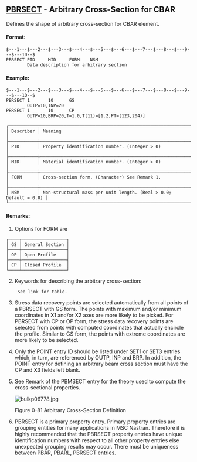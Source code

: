 ## [PBRSECT](https://nexus.hexagon.com/documentationcenter/bundle/MSC_Nastran_2022.4/page/Nastran_Combined_Book/qrg/bulkp/TOC.PBRSECT.xhtml) - Arbitrary Cross-Section for CBAR

Defines the shape of arbitrary cross-section for CBAR element.

#### Format:

```nastran
$---1---$---2---$---3---$---4---$---5---$---6---$---7---$---8---$---9---$---10--$
PBRSECT PID     MID     FORM    NSM                                             
        Data description for arbitrary section
```

#### Example:

```nastran
$---1---$---2---$---3---$---4---$---5---$---6---$---7---$---8---$---9---$---10--$
PBRSECT 1       10      GS                                                      
        OUTP=10,INP=20
PBRSECT 1       10      CP                                                      
        OUTP=10,BRP=20,T=1.0,T(11)=[1.2,PT=(123,204)]
```

```text
┌───────────┬──────────────────────────────────────────────────────────────────┐
│ Describer │ Meaning                                                          │
├───────────┼──────────────────────────────────────────────────────────────────┤
│ PID       │ Property identification number. (Integer > 0)                    │
├───────────┼──────────────────────────────────────────────────────────────────┤
│ MID       │ Material identification number. (Integer > 0)                    │
├───────────┼──────────────────────────────────────────────────────────────────┤
│ FORM      │ Cross-section form. (Character) See Remark 1.                    │
├───────────┼──────────────────────────────────────────────────────────────────┤
│ NSM       │ Non-structural mass per unit length. (Real > 0.0; Default = 0.0) │
└───────────┴──────────────────────────────────────────────────────────────────┘
```

#### Remarks:

1. Options for FORM are

```text
┌────┬─────────────────┐
│ GS │ General Section │
├────┼─────────────────┤
│ OP │ Open Profile    │
├────┼─────────────────┤
│ CP │ Closed Profile  │
└────┴─────────────────┘
```

2. Keywords for describing the arbitrary cross-section:

        See link for table.

3. Stress data recovery points are selected automatically from all points of a PBRSECT with GS form. The points with maximum and/or minimum coordinates in X1 and/or X2 axes are more likely to be picked. For PBRSECT with CP or OP form, the stress data recovery points are selected from points with computed coordinates that actually encircle the profile. Similar to GS form, the points with extreme coordinates are more likely to be selected.
4. Only the POINT entry ID should be listed under SET1 or SET3 entries which, in turn, are referenced by OUTP, INP and BRP. In addition, the POINT entry for defining an arbitrary beam cross section must have the CP and X3 fields left blank.
5. See Remark   of the PBMSECT entry for the theory used to compute the cross-sectional properties.

    ![bulkp06778.jpg](https://help-be.hexagonmi.com/bundle/MSC_Nastran_2022.4/page/Nastran_Combined_Book/qrg/bulkp/../../../assets/bulkp06778.jpg?_LANG=enus)

    Figure 0-81 Arbitrary Cross-Section Definition

6. PBRSECT is a primary property entry. Primary property entries are grouping entities for many applications in MSC Nastran. Therefore it is highly recommended that the PBRSECT property entries have unique identification numbers with respect to all other property entries else unexpected grouping results may occur. There must be uniqueness between PBAR, PBARL, PBRSECT entries.
